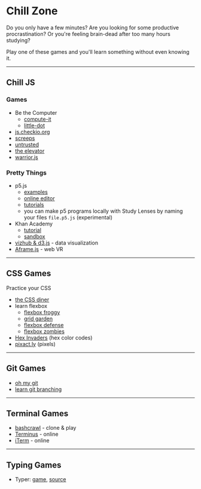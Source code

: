 # Chill Zone

Do you only have a few minutes? Are you looking for some productive procrastination? Or you're feeling brain-dead after too many hours studying?

Play one of these games and you'll learn something without even knowing it.

---

## Chill JS

### Games

- Be the Computer
  - [compute-it](http://compute-it.toxicode.fr/)
  - [little-dot](http://little-dot.toxicode.fr/)
- [js.checkio.org](https://js.checkio.org/)
- [screeps](https://screeps.com/)
- [untrusted](https://alexnisnevich.github.io/untrusted/)
- [the elevator](https://play.elevatorsaga.com/)
- [warrior.js](https://warriorjs.com/)

### Pretty Things

- p5.js
  - [examples](https://p5js.org/examples/)
  - [online editor](https://editor.p5js.org/)
  - [tutorials](https://thecodingtrain.com/beginners/p5js/)
  - you can make p5 programs locally with Study Lenses by naming your files `file.p5.js` (experimental)
- Khan Academy
  - [tutorial](https://www.khanacademy.org/computing/computer-programming/programming)
  - [sandbox](https://www.khanacademy.org/computer-programming/new/pjs)
- [vizhub & d3.js](https://vizhub.com/) - data visualization
- [Aframe.js](https://aframe.io/docs/1.2.0/introduction/) - web VR

---

## CSS Games

Practice your CSS

- [the CSS diner](https://flukeout.github.io/#)
- learn flexbox
  - [flexbox froggy](https://flexboxfroggy.com/)
  - [grid garden](https://cssgridgarden.com/)
  - [flexbox defense](http://www.flexboxdefense.com/)
  - [flexbox zombies](https://mastery.games/p/flexbox-zombies)
- [Hex Invaders](http://www.hexinvaders.com/) (hex color codes)
- [pixact.ly](https://www.pixact.ly/) (pixels)

---

## Git Games

- [oh my git](https://ohmygit.org/)
- [learn git branching](https://learngitbranching.js.org/)

---

## Terminal Games

- [bashcrawl](https://gitlab.com/slackermedia/bashcrawl/) - clone & play
- [Terminus](https://web.mit.edu/mprat/Public/web/Terminus/Web/main.html) - online
- [iTerm](https://sr6033.github.io/lterm/) - online

---

## Typing Games

- Typer: [game](https://berkerol.ml/typer/typer.html), [source](https://github.com/berkerol/typer)
